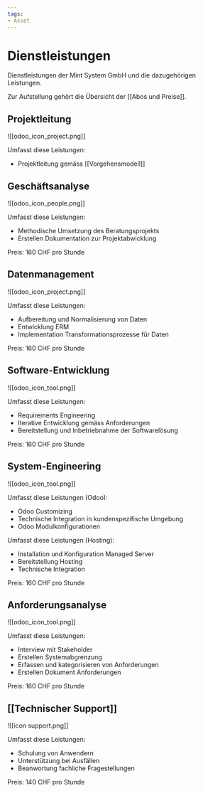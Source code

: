 ```yaml
---
tags:
- Asset
---
```

# Dienstleistungen

Dienstleistungen der Mint System GmbH und die dazugehörigen Leistungen.

Zur Aufstellung gehört die Übersicht der [[Abos und Preise]].

## Projektleitung

![[odoo_icon_project.png]]

Umfasst diese Leistungen:
* Projektleitung gemäss [[Vorgehensmodell]]

## Geschäftsanalyse

![[odoo_icon_people.png]] 

Umfasst diese Leistungen:
* Methodische Umsetzung des Beratungsprojekts
* Erstellen Dokumentation zur Projektabwicklung

Preis: 160 CHF pro Stunde

## Datenmanagement

![[odoo_icon_project.png]]

Umfasst diese Leistungen:
- Aufbereitung und Normalisierung von Daten 
- Entwicklung ERM
- Implementation Transformationsprozesse für Daten

Preis: 160 CHF pro Stunde

## Software-Entwicklung

![[odoo_icon_tool.png]]

Umfasst diese Leistungen:
- Requirements Engineering
- Iterative Entwicklung gemäss Anforderungen
- Bereitstellung und Inbetriebnahme der Softwarelösung

Preis: 160 CHF pro Stunde

## System-Engineering

![[odoo_icon_tool.png]]

Umfasst diese Leistungen (Odoo):
- Odoo Customizing
- Technische Integration in kundenspezifische Umgebung
- Odoo Modulkonfigurationen

Umfasst diese Leistungen (Hosting):
- Installation und Konfiguration Managed Server
- Bereitstellung Hosting
- Technische Integration

Preis: 160 CHF pro Stunde

## Anforderungsanalyse

![[odoo_icon_tool.png]]

Umfasst diese Leistungen:
- Interview mit Stakeholder
- Erstellen Systemabgrenzung
- Erfassen und kategorisieren von Anforderungen
- Erstellen Dokument Anforderungen

Preis: 160 CHF pro Stunde

## [[Technischer Support]]

![[icon support.png]]

Umfasst diese Leistungen:
* Schulung von Anwendern
* Unterstützung bei Ausfällen
* Beanwortung fachliche Fragestellungen

Preis: 140 CHF pro Stunde